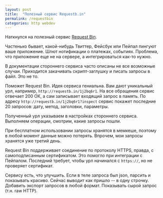 ```yaml
---
layout: post
title:  "Полезный сервис Requestb.in"
permalink: /requestbin
categories: http webdev
---
```


Наткнулся на полезный сервис [Request Bin](http://requestb.in/).

Частенько бывает, какой-нибудь Твиттер, Фейсбук или Пейпал пингуют ваше
приложение. Шлют нотификации о платежах, событиях. Проблема, что приложение еще
не на сервере, а интегрироваться как-то нужно.

В документации стороннего сервиса часто описаны не все возможные
случаи. Приходится закачивать скрипт-заглушку и писать запросы в файл. Это не
то.

Поможет Request Bin. Идея сервиса гениальна. Вам дают уникальный урл, например,
`http://requestb.in/1j2bq6r1`. На все обращения сервис отвечает 200 ОК, а сам
записывает входящий запрос в память. По адресу
`http://requestb.in/1j2bq6r1?inspect` сервис покажет последние 20 запросов:
дату, метод, заголовки, параметры.

Полученный урл указываем в настройках стороннего сервиса. Выполняем операции,
смотрим, какие запросы пошли.

При бесплатном использовании запросы хранятся в мемкеше, поэтому в любой момент
данные можно потерять. Впрочем, мои запросы хранятся уже третий день.

Request Bin поддерживает соединение по протоколу HTTPS, правда, с
самоподписанным сертификатом. Это помогло при интеграции с Пейпалом. Последний
требует, чтобы урл начинался с `https://`, но не проверяет сертификат.

Сервису есть, что улучшить. Если в теле запроса был json, парсить и показывать
красиво. Сейчас выводит как пришло -- в одну строчку. Добавить экспорт запросов
в любой формат. Показывать сырой запрос (т.н. raw HTTP).
